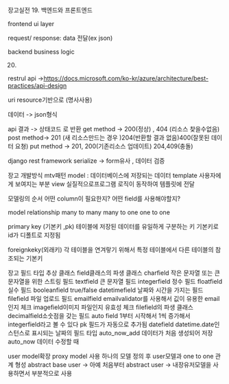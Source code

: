 장고실전
19.
백엔드와 프론트엔드

frontend ui layer

request/ response: data 전달(ex json)

backend business logic 

20.
restrul api  ->https://docs.microsoft.com/ko-kr/azure/architecture/best-practices/api-design

uri resource기반으로 (명사사용)

데이터 -> json형식

api 결과 -> 상태코드 로 반환
get method -> 200(정상) , 404 (리소스 찾을수없음)
post method-> 201 (새 리소스만드는 경우 )204(반환할 결과 없음)400(잘못된 데이터 요쳥)
put method -> 201, 200(기존리소스 업데이트) 204,409(충돌)


django rest framework
serialize -> form유사 , 데이터 검증 



장고 개발방식
mtv패턴
model : 데이터베이스에 저장되는 데이터
template 사용자에게 보여지는 부분
view 실질적으로프로그램 로직이 동작하여 템플릿에 전달

모델링의 순서
어떤 column이 필요한지?
어떤 field를 사용해야할지?

model relationship
many to many
many to one
one to one

primary key (기본키 ,pk)
테이블에 저장된 데이터를 유일하게 구분하는 키
기본키로 id가 디폴트로 지정됨

foreignkeky(외래키)
각 테이블을 연겨랗기 위해서 특정 테이블에서 다른 테이블의 참조되는 기본키

장고 필드 타입
추상 클래스 field클래스의 파생 클래스
charfield 작은 문자열 또는 큰 문자열을 위한 스트링 필드
textfield 큰 문자열 필드
integerfield 정수 필드
floatfield 실수 필드
booleanfield true/false
datetimefield 날짜와 시간을 가지는 필드
filefield 파일 업로드 필드
emailfield emailvalidator를 사용해서 깂이 유용한 email인지 체크
imagefield이미지 파일인지 유효성 체크 filefield의 파생 클래스
decimalfield소숫점을 갖는 필드
auto field 1부터 시작해서 1씩 증가해서 integerfield라고 볼 수 있다 pk 필드가 자동으로 추가됨
datefield datetime.date인스턴스로 표시되는 날짜의 필드 타입
auto_now_add 데이터가 처음 생성되어 저장
auto_now 데이터 수정할 때


user model확장
proxy model 사용
하나의 모델 정의 후 user모델과 one to one 관계 형성
abstract base user ->  아예 처음부터
abstract user ->  내장유저모델을 사용하면서 부분적으로 사용

